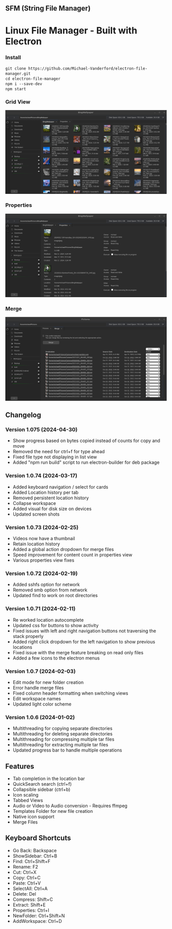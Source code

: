 
## SFM (String File Manager)

# Linux File Manager - Built with Electron

### Install

    git clone https://github.com/Michael-Vanderford/electron-file-manager.git
    cd electron-file-manager
    npm i --save-dev
    npm start

### Grid View
![Screenshot 1](assets/screenshots/Grid1.png?raw=true)
### Properties
![Screenshot 2](assets/screenshots/Properties1.png?raw=true)
### Merge
![Screenshot 3](assets/screenshots/Merge1.png?raw=true)
<!-- ![Screenshot 2](/screenshots/screenshot_2.png?raw=true)

![Screenshot 3](/screenshots/screenshot_3.png?raw=true) -->

## Changelog

### Version 1.075 (2024-04-30)
- Show progress based on bytes copied instead of counts for copy and move
- Removed the need for ctrl+f for type ahead
- Fixed file type not displaying in list view
- Added "npm run build" script to run electron-builder for deb package


### Version 1.0.74 (2024-03-17)
- Added keyboard navigation / select for cards
- Added Location history per tab
- Removed persistent location history
- Collapse workspace
- Added visual for disk size on devices
- Updated screen shots


### Version 1.0.73 (2024-02-25)
- Videos now have a thumbnail
- Retain location history
- Added a global action dropdown for merge files
- Speed improvement for content count in properties view
- Various properties view fixes

### Version 1.0.72 (2024-02-19)
- Added sshfs option for network
- Removed smb option from network
- Updated find to work on root directories

### Version 1.0.71 (2024-02-11)
- Re worked location autocomplete
- Updated css for buttons to show activity
- Fixed issues with left and right navigation buttons not traversing the stack properly
- Added right click dropdown for the left navigation to show previous locations
- Fixed issue with the merge feature breaking on read only files
- Added a few icons to the electron menus

### Version 1.0.7 (2024-02-03)
- Edit mode for new folder creation
- Error handle merge files
- Fixed column header formatting when switching views
- Edit workspace names
- Updated light color scheme

### Version 1.0.6 (2024-01-02)
- Multithreading for copying separate directories
- Multithreading for deleting separate directories
- Multithreading for compressing multiple tar files
- Multithreading for extracting multiple tar files
- Updated progress bar to handle multiple operations


## Features

* Tab completion in the location bar
* QuickSearch search (ctrl+f)
* Collapsible sidebar (ctrl+b)
* Icon scaling
* Tabbed Views
* Audio or Video to Audio conversion - Requires ffmpeg
* Templates Folder for new file creation
* Native icon support
* Merge Files


## Keyboard Shortcuts

* Go Back: Backspace
* ShowSidebar: Ctrl+B
* Find: Ctrl+Shift+F
* Rename: F2
* Cut: Ctrl+X
* Copy: Ctrl+C
* Paste: Ctrl+V
* SelectAll: Ctrl+A
* Delete: Del
* Compress: Shift+C
* Extract: Shift+E
* Properties: Ctrl+I
* NewFolder: Ctrl+Shift+N
* AddWorkspace: Ctrl+D


<!-- Stack
<ul>
    <li><a href="https://nodejs.org/en/">nodejs</a></li>
    <li><a href="https://github.com/electron/electron">electron</li>
    <li><a href="https://semantic-ui.com">semantic-ui</a></li>
    <li><a href="https://www.chartjs.org/">chartjs</a></li>
    <li><a href="https://dragselect.com/">dragselect</a></li>
    <li><a href="https://craig.is/killing/mice">mousetrap</a></li>
    <li><a href="https://www.npmjs.com/package/open">open</a></li>
    <li><a href="https://www.npmjs.com/package/mime-types">mime-types</a></li>
    <li><a href="https://webpack.js.org/">webpack</a></li>
    <li><a href="https://icons.getbootstrap.com/">bootstrap-icons</a></li>
    <li><a href="https://getbootstrap.com/">bootstrap</a></li>
    <li><a href="https://jquery.com/">jquery - legacy</a></li>
</ul> -->


